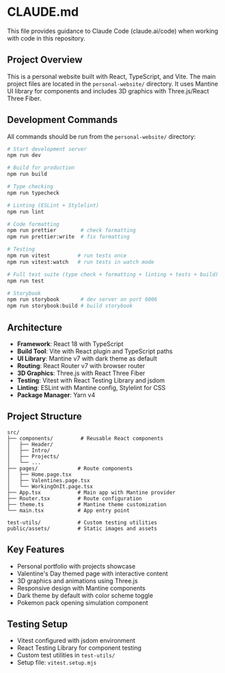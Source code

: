 # CLAUDE.md

This file provides guidance to Claude Code (claude.ai/code) when working with code in this repository.

## Project Overview

This is a personal website built with React, TypeScript, and Vite. The main project files are located in the `personal-website/` directory. It uses Mantine UI library for components and includes 3D graphics with Three.js/React Three Fiber.

## Development Commands

All commands should be run from the `personal-website/` directory:

```bash
# Start development server
npm run dev

# Build for production
npm run build

# Type checking
npm run typecheck

# Linting (ESLint + Stylelint)
npm run lint

# Code formatting
npm run prettier        # check formatting
npm run prettier:write  # fix formatting

# Testing
npm run vitest         # run tests once
npm run vitest:watch   # run tests in watch mode

# Full test suite (type check + formatting + linting + tests + build)
npm run test

# Storybook
npm run storybook       # dev server on port 6006
npm run storybook:build # build storybook
```

## Architecture

- **Framework**: React 18 with TypeScript
- **Build Tool**: Vite with React plugin and TypeScript paths
- **UI Library**: Mantine v7 with dark theme as default
- **Routing**: React Router v7 with browser router
- **3D Graphics**: Three.js with React Three Fiber
- **Testing**: Vitest with React Testing Library and jsdom
- **Linting**: ESLint with Mantine config, Stylelint for CSS
- **Package Manager**: Yarn v4

## Project Structure

```
src/
├── components/         # Reusable React components
│   ├── Header/
│   ├── Intro/
│   ├── Projects/
│   └── ...
├── pages/             # Route components
│   ├── Home.page.tsx
│   ├── Valentines.page.tsx
│   └── WorkingOnIt.page.tsx
├── App.tsx            # Main app with Mantine provider
├── Router.tsx         # Route configuration
├── theme.ts           # Mantine theme customization
└── main.tsx           # App entry point

test-utils/            # Custom testing utilities
public/assets/         # Static images and assets
```

## Key Features

- Personal portfolio with projects showcase
- Valentine's Day themed page with interactive content
- 3D graphics and animations using Three.js
- Responsive design with Mantine components
- Dark theme by default with color scheme toggle
- Pokemon pack opening simulation component

## Testing Setup

- Vitest configured with jsdom environment
- React Testing Library for component testing
- Custom test utilities in `test-utils/`
- Setup file: `vitest.setup.mjs`